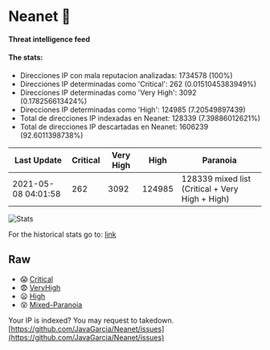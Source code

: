 # Neanet :hocho:
#### Threat intelligence feed
#### The stats:

- Direcciones IP con mala reputacion analizadas: 1734578 (100%)
- Direcciones IP determinadas como 'Critical':  262 (0.0151045383949%)
- Direcciones IP determinadas como 'Very High':  3092 (0.178256613424%)
- Direcciones IP determinadas como 'High':  124985 (7.20549897439)
- Total de direcciones IP indexadas en Neanet:  128339 (7.39886012621%)
- Total de direcciones IP descartadas en Neanet:  1606239 (92.6011398738%)

| Last Update | Critical | Very High | High | Paranoia |
| --- | --- | --- | --- | --- |
| 2021-05-08 04:01:58 | 262 | 3092 | 124985 | 128339 mixed list (Critical + Very High + High)|

![Stats](https://docs.google.com/spreadsheets/d/e/2PACX-1vSnaNMIXVabIpDJjufMlzH7poXnshF3mgd8Is1g9ytUEzVsP5my4Trn8f-xkoLLQ38xpL3HtmUexLo6/pubchart?oid=501124687&format=image)

For the historical stats go to: [link](/stats.csv)
## Raw
- :scream: [Critical](https://raw.githubusercontent.com/JavaGarcia/Neanet/master/blacklists/neanet_critical.txt)
- :fearful: [VeryHigh](https://raw.githubusercontent.com/JavaGarcia/Neanet/master/blacklists/neanet_veryHigh.txtt)
- :frowning: [High](https://raw.githubusercontent.com/JavaGarcia/Neanet/master/blacklists/neanet_high.txt)
- :dizzy_face: [Mixed-Paranoia](https://raw.githubusercontent.com/JavaGarcia/Neanet/master/blacklists/neanet_all.txt)


Your IP is indexed? You may request to takedown. [https://github.com/JavaGarcia/Neanet/issues](https://github.com/JavaGarcia/Neanet/issues)

































































































































































































































































































































































































































































































































































































































































































































































































































































































































































































































































































































































































































































































































































































































































































































































































































































































































































































































































































































































































































































































































































































































































































































































































































































































































































































































































































































































































































































































































































































































































































































































































































































































































































































































































































































































































































































































































































































































































































































































































































































































































































































































































































































































































































































































































































































































































































































































































































































































































































































































































































































































































































































































































































































































































































































































































































































































































































































































































































































































































































































































































































































































































































































































































